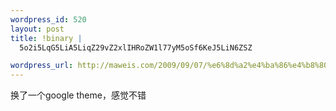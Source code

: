 ```yaml
--- 
wordpress_id: 520
layout: post
title: !binary |
  5o2i5LqG5LiA5LiqZ29vZ2xlIHRoZW1l77yM5oSf6KeJ5LiN6ZSZ

wordpress_url: http://maweis.com/2009/09/07/%e6%8d%a2%e4%ba%86%e4%b8%80%e4%b8%aagoogle-theme%ef%bc%8c%e6%84%9f%e8%a7%89%e4%b8%8d%e9%94%99/
---
```

换了一个google theme，感觉不错
